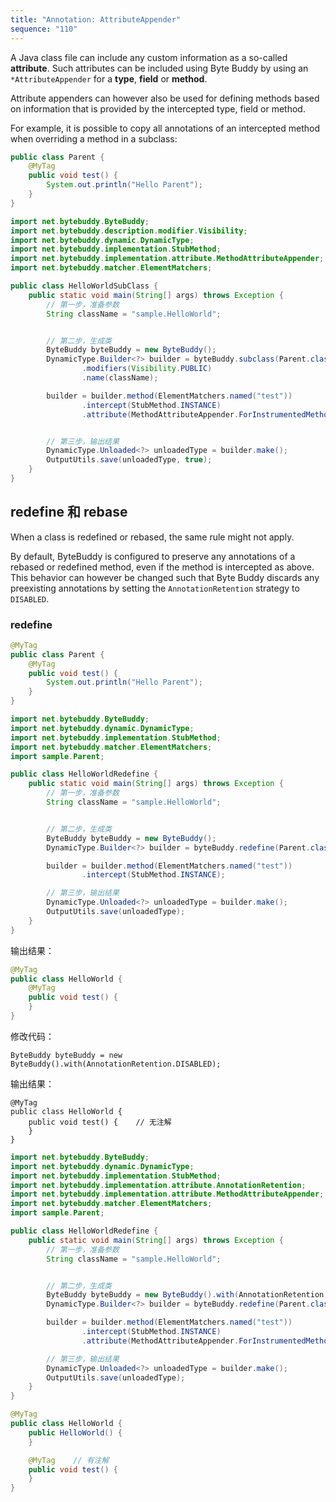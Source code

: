 ```yaml
---
title: "Annotation: AttributeAppender"
sequence: "110"
---
```


A Java class file can include any custom information as a so-called **attribute**.
Such attributes can be included using Byte Buddy by using an `*AttributeAppender` for a **type**, **field** or **method**.

Attribute appenders can however also be used for defining methods based on information
that is provided by the intercepted type, field or method.

For example, it is possible to copy all annotations of an intercepted method when overriding a method in a subclass:

```java
public class Parent {
    @MyTag
    public void test() {
        System.out.println("Hello Parent");
    }
}
```

```java
import net.bytebuddy.ByteBuddy;
import net.bytebuddy.description.modifier.Visibility;
import net.bytebuddy.dynamic.DynamicType;
import net.bytebuddy.implementation.StubMethod;
import net.bytebuddy.implementation.attribute.MethodAttributeAppender;
import net.bytebuddy.matcher.ElementMatchers;

public class HelloWorldSubClass {
    public static void main(String[] args) throws Exception {
        // 第一步，准备参数
        String className = "sample.HelloWorld";


        // 第二步，生成类
        ByteBuddy byteBuddy = new ByteBuddy();
        DynamicType.Builder<?> builder = byteBuddy.subclass(Parent.class)
                .modifiers(Visibility.PUBLIC)
                .name(className);

        builder = builder.method(ElementMatchers.named("test"))
                .intercept(StubMethod.INSTANCE)
                .attribute(MethodAttributeAppender.ForInstrumentedMethod.EXCLUDING_RECEIVER);


        // 第三步，输出结果
        DynamicType.Unloaded<?> unloadedType = builder.make();
        OutputUtils.save(unloadedType, true);
    }
}
```

## redefine 和 rebase

When a class is redefined or rebased, the same rule might not apply.

By default, ByteBuddy is configured to preserve any annotations of a rebased or redefined method,
even if the method is intercepted as above.
This behavior can however be changed such that
Byte Buddy discards any preexisting annotations
by setting the `AnnotationRetention` strategy to `DISABLED`.

### redefine

```java
@MyTag
public class Parent {
    @MyTag
    public void test() {
        System.out.println("Hello Parent");
    }
}
```

```java
import net.bytebuddy.ByteBuddy;
import net.bytebuddy.dynamic.DynamicType;
import net.bytebuddy.implementation.StubMethod;
import net.bytebuddy.matcher.ElementMatchers;
import sample.Parent;

public class HelloWorldRedefine {
    public static void main(String[] args) throws Exception {
        // 第一步，准备参数
        String className = "sample.HelloWorld";


        // 第二步，生成类
        ByteBuddy byteBuddy = new ByteBuddy();
        DynamicType.Builder<?> builder = byteBuddy.redefine(Parent.class).name(className);

        builder = builder.method(ElementMatchers.named("test"))
                .intercept(StubMethod.INSTANCE);

        // 第三步，输出结果
        DynamicType.Unloaded<?> unloadedType = builder.make();
        OutputUtils.save(unloadedType);
    }
}
```

输出结果：

```java
@MyTag
public class HelloWorld {
    @MyTag
    public void test() {
    }
}
```

修改代码：

```text
ByteBuddy byteBuddy = new ByteBuddy().with(AnnotationRetention.DISABLED);
```

输出结果：

```text
@MyTag
public class HelloWorld {
    public void test() {    // 无注解
    }
}
```

```java
import net.bytebuddy.ByteBuddy;
import net.bytebuddy.dynamic.DynamicType;
import net.bytebuddy.implementation.StubMethod;
import net.bytebuddy.implementation.attribute.AnnotationRetention;
import net.bytebuddy.implementation.attribute.MethodAttributeAppender;
import net.bytebuddy.matcher.ElementMatchers;
import sample.Parent;

public class HelloWorldRedefine {
    public static void main(String[] args) throws Exception {
        // 第一步，准备参数
        String className = "sample.HelloWorld";


        // 第二步，生成类
        ByteBuddy byteBuddy = new ByteBuddy().with(AnnotationRetention.DISABLED);
        DynamicType.Builder<?> builder = byteBuddy.redefine(Parent.class).name(className);

        builder = builder.method(ElementMatchers.named("test"))
                .intercept(StubMethod.INSTANCE)
                .attribute(MethodAttributeAppender.ForInstrumentedMethod.INCLUDING_RECEIVER);

        // 第三步，输出结果
        DynamicType.Unloaded<?> unloadedType = builder.make();
        OutputUtils.save(unloadedType);
    }
}
```

```java
@MyTag
public class HelloWorld {
    public HelloWorld() {
    }

    @MyTag    // 有注解
    public void test() {
    }
}
```

